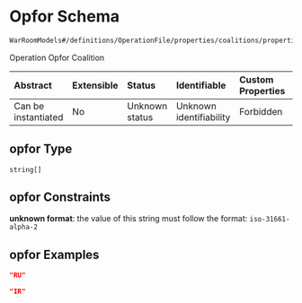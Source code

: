 # Opfor Schema

```txt
WarRoomModels#/definitions/OperationFile/properties/coalitions/properties/opfor
```

Operation Opfor Coalition

| Abstract            | Extensible | Status         | Identifiable            | Custom Properties | Additional Properties | Access Restrictions | Defined In                                                        |
| :------------------ | :--------- | :------------- | :---------------------- | :---------------- | :-------------------- | :------------------ | :---------------------------------------------------------------- |
| Can be instantiated | No         | Unknown status | Unknown identifiability | Forbidden         | Allowed               | none                | [models.schema.json\*](models.schema.json "open original schema") |

## opfor Type

`string[]`

## opfor Constraints

**unknown format**: the value of this string must follow the format: `iso-31661-alpha-2`

## opfor Examples

```json
"RU"
```

```json
"IR"
```
